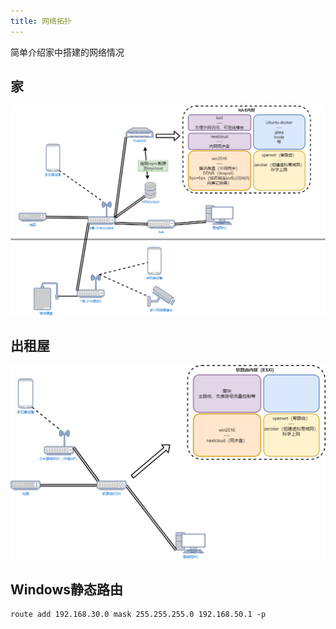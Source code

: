 ```yaml
---
title: 网络拓扑
---
```

简单介绍家中搭建的网络情况

## 家

![alt text](image.png)

## 出租屋

![alt text](image-1.png)

## Windows静态路由
```shell
route add 192.168.30.0 mask 255.255.255.0 192.168.50.1 -p
```
